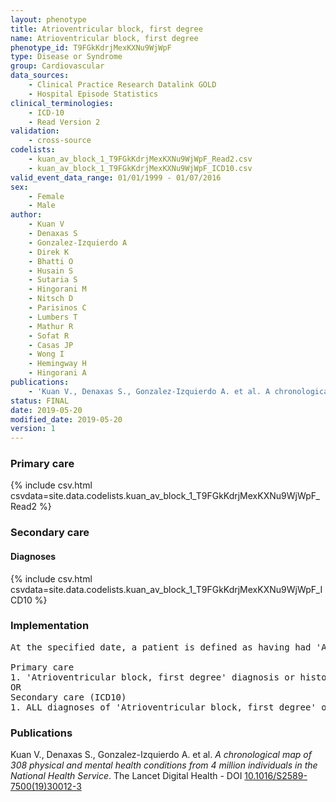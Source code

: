 ```yaml
---
layout: phenotype
title: Atrioventricular block, first degree
name: Atrioventricular block, first degree
phenotype_id: T9FGkKdrjMexKXNu9WjWpF 
type: Disease or Syndrome
group: Cardiovascular
data_sources: 
    - Clinical Practice Research Datalink GOLD
    - Hospital Episode Statistics
clinical_terminologies: 
    - ICD-10
    - Read Version 2
validation: 
    - cross-source
codelists: 
    - kuan_av_block_1_T9FGkKdrjMexKXNu9WjWpF_Read2.csv
    - kuan_av_block_1_T9FGkKdrjMexKXNu9WjWpF_ICD10.csv
valid_event_data_range: 01/01/1999 - 01/07/2016
sex: 
    - Female
    - Male
author: 
    - Kuan V
    - Denaxas S
    - Gonzalez-Izquierdo A
    - Direk K
    - Bhatti O
    - Husain S
    - Sutaria S
    - Hingorani M
    - Nitsch D
    - Parisinos C
    - Lumbers T
    - Mathur R
    - Sofat R
    - Casas JP
    - Wong I
    - Hemingway H
    - Hingorani A
publications: 
    - 'Kuan V., Denaxas S., Gonzalez-Izquierdo A. et al. A chronological map of 308 physical and mental health conditions from 4 million individuals in the National Health Service. The Lancet Digital Health - DOI: 10.1016/S2589-7500(19)30012-3' 
status: FINAL
date: 2019-05-20
modified_date: 2019-05-20
version: 1
---
```

### Primary care 
{% include csv.html csvdata=site.data.codelists.kuan_av_block_1_T9FGkKdrjMexKXNu9WjWpF_Read2 %}
### Secondary care 
#### Diagnoses 
{% include csv.html csvdata=site.data.codelists.kuan_av_block_1_T9FGkKdrjMexKXNu9WjWpF_ICD10 %}
### Implementation 
<pre>At the specified date, a patient is defined as having had 'Atrioventricular block, first degree' IF they meet the criteria for any of the following on or before the specified date. The earliest date on which the individual meets any of the following criteria on or before the specified date is defined as the first event date:

Primary care
1. 'Atrioventricular block, first degree' diagnosis or history of diagnosis during a consultation 
OR
Secondary care (ICD10)
1. ALL diagnoses of 'Atrioventricular block, first degree' or history of diagnosis during a hospitalization</pre> 
 
### Publications 
Kuan V., Denaxas S., Gonzalez-Izquierdo A. et al. _A chronological map of 308 physical and mental health conditions from 4 million individuals in the National Health Service_. The Lancet Digital Health - DOI <a href='https://www.thelancet.com/journals/landig/article/PIIS2589-7500(19)30012-3/fulltext'>10.1016/S2589-7500(19)30012-3</a>